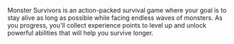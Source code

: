 Monster Survivors is an action-packed survival game where your goal is to stay alive as long as possible while facing endless waves of monsters.
As you progress, you'll collect experience points to level up and unlock powerful abilities that will help you survive longer.
